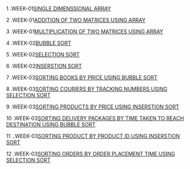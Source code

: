 1 .WEEK-01[SINGLE DIMENSSIONAL ARRAY](https://github.com/MUKKASPANDANA/2203A51613_DAA_BATCH_02/blob/main/single_dimensional_array.c)

2 .WEEK-01[ADDITION OF TWO MATRICES USING ARRAY](https://github.com/MUKKASPANDANA/2203A51613_DAA_BATCH_02/blob/main/Addition_of_2matrices.c)

3 .WEEK-01[MULTIPLICATION OF TWO MATRICES USING ARRAY](https://github.com/MUKKASPANDANA/2203A51613_DAA_BATCH_02/blob/main/multiplication_of_2matrices.c)

4 .WEEK-02[BUBBLE SORT](https://github.com/MUKKASPANDANA/2203A51613_DAA_BATCH_02/blob/main/bubble_sort.c)

5 .WEEK-02[SELECTION SORT]()

6 .WEEK-02[INSERSTION SORT](https://github.com/MUKKASPANDANA/2203A51613_DAA_BATCH_02/blob/main/insertion_sort.c)

7 .WEEK-03[SORTING BOOKS BY PRICE USING BUBBLE SORT](https://github.com/MUKKASPANDANA/2203A51613_DAA_BATCH_02/blob/main/book_details_bubblesort.c)

8 .WEEK-03[SORTING COURIERS BY TRACKING NUMBERS USING SELECTION SORT]()

9 .WEEK-03[SORTING  PRODUCTS BY PRICE USING INSERSTION SORT]()

10 .WEEK-03[SORTING DELIVERY PACKAGES BY TIME TAKEN TO REACH DESTINATION USING BUBBLE SORT]()

11 ..WEEK-03[SORTING PRODUCT BY PRODUCT ID USING INSERSTION SORT]()

12 .WEEK-03[SORTING ORDERS BY ORDER PLACEMENT TIME USING SELECTION SORT]()
